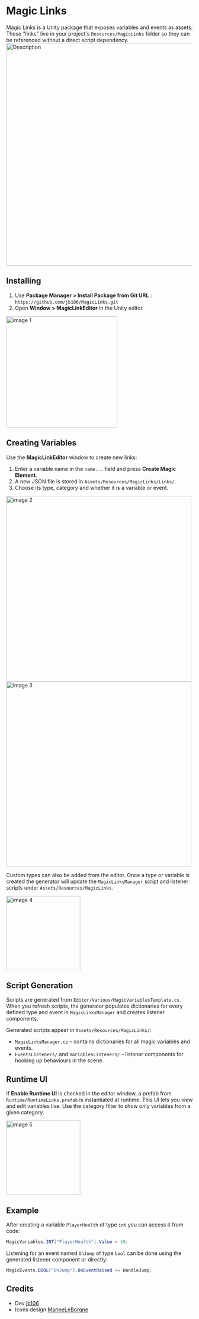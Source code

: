 # Magic Links

Magic Links is a Unity package that exposes variables and events as assets. These "links" live in your project's `Resources/MagicLinks` folder so they can be referenced without a direct script dependency.
<img src="https://github.com/user-attachments/assets/7415d0ef-49a5-46a3-b2d3-0633c53338c4" alt="Description" width="600"/>


## Installing

1. Use **Package Manager > Install Package from Git URL** :  ```https://github.com/jb106/MagicLinks.git```
2. Open **Window > MagicLinkEditor** in the Unity editor.
<img src="https://github.com/user-attachments/assets/a14d197b-8796-487c-8b24-1d170d65a762" alt="image 1" width="300"/>



## Creating Variables

Use the **MagicLinkEditor** window to create new links:

1. Enter a variable name in the `name...` field and press **Create Magic Element**.
2. A new JSON file is stored in `Assets/Resources/MagicLinks/Links/`.
3. Choose its type, category and whether it is a variable or event.

<img src="https://github.com/user-attachments/assets/36e14eef-77c2-460e-9423-429f9bb27fdb" alt="image 2" width="500"/>
</br>
<img src="https://github.com/user-attachments/assets/3a74ccc2-6a20-455b-85a4-da396f6090cb" alt="image 3" width="500"/>

Custom types can also be added from the editor. Once a type or variable is created the generator will update the `MagicLinksManager` script and listener scripts under `Assets/Resources/MagicLinks`.

<img src="https://github.com/user-attachments/assets/fed3c6e8-994a-48f0-8d7a-bb9e11b7541a" alt="image 4" width="200"/>

## Script Generation

Scripts are generated from `Editor/Various/MagicVariablesTemplate.cs`.
When you refresh scripts, the generator populates dictionaries for every defined type and event in `MagicLinksManager` and creates listener components.

Generated scripts appear in `Assets/Resources/MagicLinks/`:

- `MagicLinksManager.cs` – contains dictionaries for all magic variables and events.
- `EventsListeners/` and `VariablesListeners/` – listener components for hooking up behaviours in the scene.

## Runtime UI

If **Enable Runtime UI** is checked in the editor window, a prefab from `Runtime/RuntimeLinks.prefab` is instantiated at runtime. This UI lets you view and edit variables live. Use the category filter to show only variables from a given category.

<img src="https://github.com/user-attachments/assets/7bd9ca3f-f043-4e6c-873a-d61b805ecfd1" alt="image 5" width="200"/>

## Example

After creating a variable `PlayerHealth` of type `int` you can access it from code:

```csharp
MagicVariables.INT["PlayerHealth"].Value = 10;
```

Listening for an event named `OnJump` of type `bool` can be done using the generated listener component or directly:

```csharp
MagicEvents.BOOL["OnJump"].OnEventRaised += HandleJump;
```

## Credits
- Dev [jb106](https://github.com/jb106)
- Icons design [MarineLeBorgne](https://github.com/MarineLeBorgne)
